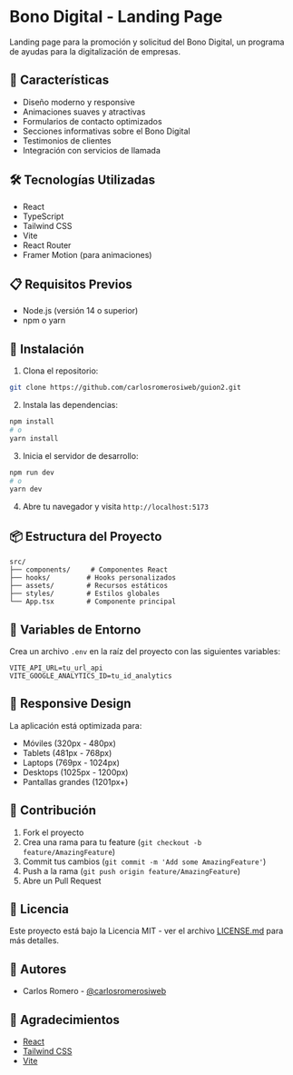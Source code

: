 # Bono Digital - Landing Page

Landing page para la promoción y solicitud del Bono Digital, un programa de ayudas para la digitalización de empresas.

## 🚀 Características

- Diseño moderno y responsive
- Animaciones suaves y atractivas
- Formularios de contacto optimizados
- Secciones informativas sobre el Bono Digital
- Testimonios de clientes
- Integración con servicios de llamada

## 🛠️ Tecnologías Utilizadas

- React
- TypeScript
- Tailwind CSS
- Vite
- React Router
- Framer Motion (para animaciones)

## 📋 Requisitos Previos

- Node.js (versión 14 o superior)
- npm o yarn

## 🔧 Instalación

1. Clona el repositorio:
```bash
git clone https://github.com/carlosromerosiweb/guion2.git
```

2. Instala las dependencias:
```bash
npm install
# o
yarn install
```

3. Inicia el servidor de desarrollo:
```bash
npm run dev
# o
yarn dev
```

4. Abre tu navegador y visita `http://localhost:5173`

## 📦 Estructura del Proyecto

```
src/
├── components/     # Componentes React
├── hooks/         # Hooks personalizados
├── assets/        # Recursos estáticos
├── styles/        # Estilos globales
└── App.tsx        # Componente principal
```

## 🔑 Variables de Entorno

Crea un archivo `.env` en la raíz del proyecto con las siguientes variables:

```env
VITE_API_URL=tu_url_api
VITE_GOOGLE_ANALYTICS_ID=tu_id_analytics
```

## 📱 Responsive Design

La aplicación está optimizada para:
- Móviles (320px - 480px)
- Tablets (481px - 768px)
- Laptops (769px - 1024px)
- Desktops (1025px - 1200px)
- Pantallas grandes (1201px+)

## 🤝 Contribución

1. Fork el proyecto
2. Crea una rama para tu feature (`git checkout -b feature/AmazingFeature`)
3. Commit tus cambios (`git commit -m 'Add some AmazingFeature'`)
4. Push a la rama (`git push origin feature/AmazingFeature`)
5. Abre un Pull Request

## 📄 Licencia

Este proyecto está bajo la Licencia MIT - ver el archivo [LICENSE.md](LICENSE.md) para más detalles.

## 👥 Autores

- Carlos Romero - [@carlosromerosiweb](https://github.com/carlosromerosiweb)

## 🙏 Agradecimientos

- [React](https://reactjs.org/)
- [Tailwind CSS](https://tailwindcss.com/)
- [Vite](https://vitejs.dev/)
